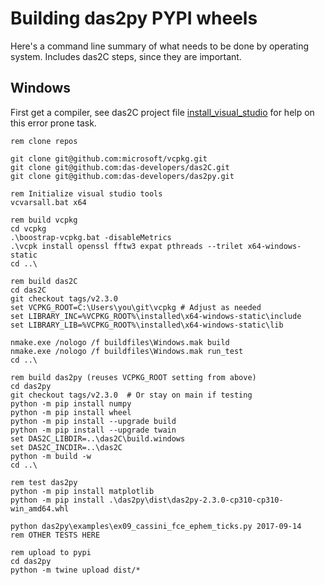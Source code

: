 # Building das2py PYPI wheels

Here's a command line summary of what needs to be done by operating system.  Includes
das2C steps, since they are important.

## Windows

First get a compiler, see das2C project file
[install_visual_studio](https://github.com/das-developers/das2C/blob/master/notes/install_visual_studio.txt) for help on this error prone task.

```batch
rem clone repos

git clone git@github.com:microsoft/vcpkg.git
git clone git@github.com:das-developers/das2C.git
git clone git@github.com:das-developers/das2py.git

rem Initialize visual studio tools
vcvarsall.bat x64

rem build vcpkg
cd vcpkg
.\boostrap-vcpkg.bat -disableMetrics
.\vcpk install openssl fftw3 expat pthreads --trilet x64-windows-static
cd ..\

rem build das2C
cd das2C
git checkout tags/v2.3.0
set VCPKG_ROOT=C:\Users\you\git\vcpkg # Adjust as needed
set LIBRARY_INC=%VCPKG_ROOT%\installed\x64-windows-static\include
set LIBRARY_LIB=%VCPKG_ROOT%\installed\x64-windows-static\lib

nmake.exe /nologo /f buildfiles\Windows.mak build
nmake.exe /nologo /f buildfiles\Windows.mak run_test
cd ..\

rem build das2py (reuses VCPKG_ROOT setting from above)
cd das2py
git checkout tags/v2.3.0  # Or stay on main if testing
python -m pip install numpy
python -m pip install wheel
python -m pip install --upgrade build
python -m pip install --upgrade twain
set DAS2C_LIBDIR=..\das2C\build.windows
set DAS2C_INCDIR=..\das2C
python -m build -w
cd ..\

rem test das2py
python -m pip install matplotlib
python -m pip install .\das2py\dist\das2py-2.3.0-cp310-cp310-win_amd64.whl

python das2py\examples\ex09_cassini_fce_ephem_ticks.py 2017-09-14
rem OTHER TESTS HERE

rem upload to pypi
cd das2py
python -m twine upload dist/*
```
